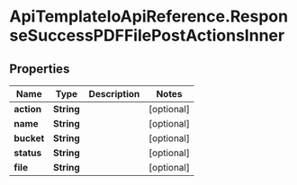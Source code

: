 # ApiTemplateIoApiReference.ResponseSuccessPDFFilePostActionsInner

## Properties

Name | Type | Description | Notes
------------ | ------------- | ------------- | -------------
**action** | **String** |  | [optional] 
**name** | **String** |  | [optional] 
**bucket** | **String** |  | [optional] 
**status** | **String** |  | [optional] 
**file** | **String** |  | [optional] 


